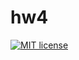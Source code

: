 # hw4

[![MIT license](https://img.shields.io/badge/license-MIT-blue.svg)](https://github.com/komour/fp-course/blob/master/hw4/LICENSE)